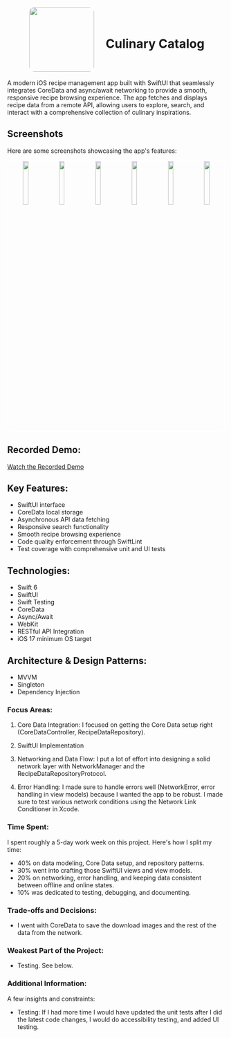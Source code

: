 <div align="center">
  <img src="https://raw.githubusercontent.com/Pearljam66/Culinary-Catalog/dd591db49ac547498df52a153c09fb687839a26b/CulinaryCatalog/CulinaryCatalog/Assets.xcassets/AppIcon.appiconset/chefhat.jpg" width="150" style="border: 3px solid white; border-radius: 15px; vertical-align: middle; margin-right: 20px;">
  <h1 style="display: inline-block; vertical-align: middle;">Culinary Catalog</h1>
</div>

A modern iOS recipe management app built with SwiftUI that seamlessly integrates CoreData and async/await networking to provide a smooth, responsive recipe browsing experience. The app fetches and displays recipe data from a remote API, allowing users to explore, search, and interact with a comprehensive collection of culinary inspirations.

## Screenshots

Here are some screenshots showcasing the app's features:

<div align="center">
  <div style="border: 2px solid white; border-radius: 10px;">
    <img width="16%" src="https://raw.githubusercontent.com/Pearljam66/Culinary-Catalog/main/screenshots/recipelistdarkmode.png">
    <img width="16%" src="https://raw.githubusercontent.com/Pearljam66/Culinary-Catalog/main/screenshots/recipelistlightmode.png">
    <img width="16%" src="https://raw.githubusercontent.com/Pearljam66/Culinary-Catalog/main/screenshots/recipedetaildarkmode.png">
    <img width="16%" src="https://raw.githubusercontent.com/Pearljam66/Culinary-Catalog/main/screenshots/recipedetaillightmode.png">
    <img width="16%" src="https://raw.githubusercontent.com/Pearljam66/Culinary-Catalog/main/screenshots/searchfunctionality.png">
    <img width="16%" src="https://raw.githubusercontent.com/Pearljam66/Culinary-Catalog/main/screenshots/webview.png">
  </div>
</div>

## Recorded Demo:

[Watch the Recorded Demo](https://raw.githubusercontent.com/Pearljam66/Culinary-Catalog/main/screenshots/CulinaryCatalogVideo.mov)

## Key Features:
- SwiftUI interface
- CoreData local storage
- Asynchronous API data fetching
- Responsive search functionality
- Smooth recipe browsing experience
- Code quality enforcement through SwiftLint
- Test coverage with comprehensive unit and UI tests

## Technologies:
- Swift 6
- SwiftUI
- Swift Testing
- CoreData
- Async/Await
- WebKit
- RESTful API Integration
- iOS 17 minimum OS target

## Architecture & Design Patterns:
- MVVM
- Singleton
- Dependency Injection

### Focus Areas:
1. Core Data Integration:
I focused on getting the Core Data setup right (CoreDataController, RecipeDataRepository).

2. SwiftUI Implementation

3. Networking and Data Flow:
I put a lot of effort into designing a solid network layer with NetworkManager and the RecipeDataRepositoryProtocol.

4. Error Handling:
I made sure to handle errors well (NetworkError, error handling in view models) because I wanted the app to be robust. I made sure to test various network conditions using the Network Link Conditioner in Xcode.

### Time Spent:
I spent roughly a 5-day work week on this project. Here's how I split my time:

- 40% on data modeling, Core Data setup, and repository patterns.
- 30% went into crafting those SwiftUI views and view models.
- 20% on networking, error handling, and keeping data consistent between offline and online states.
- 10% was dedicated to testing, debugging, and documenting. 

### Trade-offs and Decisions:
- I went with CoreData to save the download images and the rest of the data from the network. 

### Weakest Part of the Project:
- Testing. See below.

### Additional Information:
A few insights and constraints:

- Testing: If I had more time I would have updated the unit tests after I did the latest code changes, I would do accessibility testing, and added UI testing.

